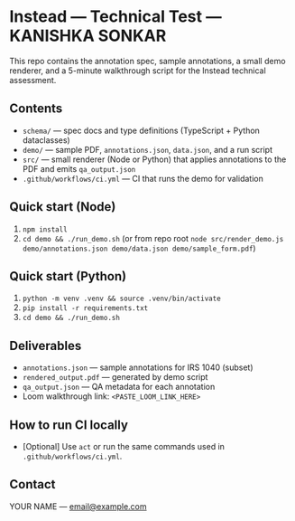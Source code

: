# Instead — Technical Test — KANISHKA SONKAR

This repo contains the annotation spec, sample annotations, a small demo renderer, and a 5-minute walkthrough script for the Instead technical assessment.

## Contents
- `schema/` — spec docs and type definitions (TypeScript + Python dataclasses)
- `demo/` — sample PDF, `annotations.json`, `data.json`, and a run script
- `src/` — small renderer (Node or Python) that applies annotations to the PDF and emits `qa_output.json`
- `.github/workflows/ci.yml` — CI that runs the demo for validation

## Quick start (Node)
1. `npm install`
2. `cd demo && ./run_demo.sh` (or from repo root `node src/render_demo.js demo/annotations.json demo/data.json demo/sample_form.pdf`)

## Quick start (Python)
1. `python -m venv .venv && source .venv/bin/activate`
2. `pip install -r requirements.txt`
3. `cd demo && ./run_demo.sh`

## Deliverables
- `annotations.json` — sample annotations for IRS 1040 (subset)
- `rendered_output.pdf` — generated by demo script
- `qa_output.json` — QA metadata for each annotation
- Loom walkthrough link: `<PASTE_LOOM_LINK_HERE>`

## How to run CI locally
- [Optional] Use `act` or run the same commands used in `.github/workflows/ci.yml`.

## Contact
YOUR NAME — email@example.com
